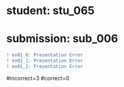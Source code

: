 # student: stu_065
# submission: sub_006

```diff
! ex01_0: Presentation Error
! ex01_1: Presentation Error
! ex01_2: Presentation Error
```
#incorrect=3
#correct=0
